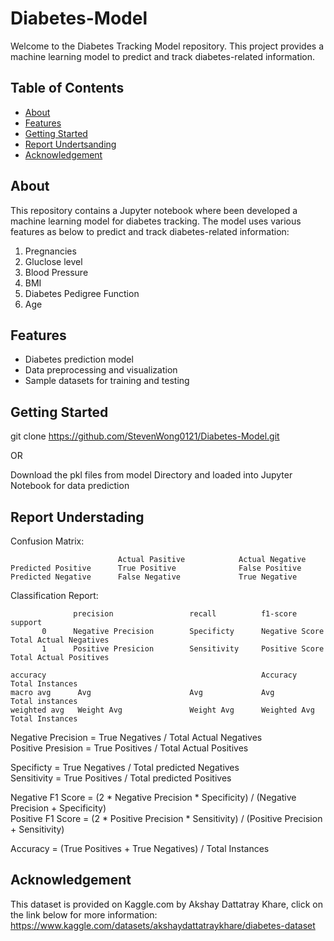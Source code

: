 # Diabetes-Model
Welcome to the Diabetes Tracking Model repository. This project provides a machine learning model to predict and track diabetes-related information.


## Table of Contents

- [About](#about)
- [Features](#features)
- [Getting Started](#getting-started)
- [Report Undertsanding](#report-understanding)
- [Acknowledgement](#acknowledgement)


## About

This repository contains a Jupyter notebook where been developed a machine learning model for diabetes tracking. 
The model uses various features  as below to predict and track diabetes-related information:
1. Pregnancies
2. Gluclose level
3. Blood Pressure
4. BMI
5. Diabetes Pedigree Function
6. Age

## Features

- Diabetes prediction model
- Data preprocessing and visualization
- Sample datasets for training and testing

## Getting Started

git clone https://github.com/StevenWong0121/Diabetes-Model.git

OR

Download the pkl files from model Directory and loaded into Jupyter Notebook for data prediction

## Report Understading

Confusion Matrix:

                            Actual Pasitive            Actual Negative
    Predicted Positive      True Positive              False Positive
    Predicted Negative      False Negative             True Negative

Classification Report:

                  precision                 recall          f1-score              support
           0      Negative Precision        Specificty      Negative Score        Total Actual Negatives
           1      Positive Presicion        Sensitivity     Positive Score        Total Actual Positives

    accuracy                                                Accuracy              Total Instances
    macro avg      Avg                      Avg             Avg                   Total instances
    weighted avg   Weight Avg               Weight Avg      Weighted Avg          Total Instances

Negative Precision = True Negatives / Total Actual Negatives<br>
Positive Presision = True Positives / Total Actual Positives<br>


Specificty = True Negatives / Total predicted Negatives<br>
Sensitivity = True Positives / Total predicted Positives<br>


Negative F1 Score = (2 * Negative Precision * Specificity) / (Negative Precision + Specificity)<br>
Positive F1 Score = (2 * Positive Precision * Sensitivity) / (Positive Precision + Sensitivity)<br>

Accuracy = (True Positives + True Negatives) / Total Instances


## Acknowledgement

This dataset is provided on Kaggle.com by Akshay Dattatray Khare, click on the link below for more information:
https://www.kaggle.com/datasets/akshaydattatraykhare/diabetes-dataset
